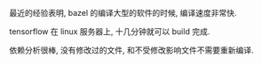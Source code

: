 最近的经验表明, bazel 的编译大型的软件的时候, 编译速度非常快.

tensorflow 在 linux 服务器上, 十几分钟就可以 build 完成.

依赖分析很棒, 没有修改过的文件, 和不受修改影响文件不需要重新编译.
